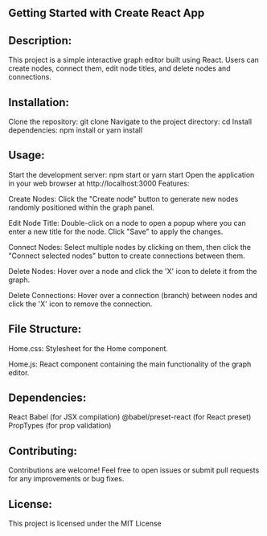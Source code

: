 ## Getting Started with Create React App
 
## Description:

This project is a simple interactive graph editor built using React. Users can create nodes, connect them, edit node titles, and delete nodes and connections.

## Installation:

Clone the repository: git clone <repository-url>
Navigate to the project directory: cd <project-directory>
Install dependencies: npm install or yarn install

## Usage:

Start the development server: npm start or yarn start
Open the application in your web browser at http://localhost:3000
Features:

Create Nodes: Click the "Create node" button to generate new nodes randomly positioned within the graph panel.

Edit Node Title: Double-click on a node to open a popup where you can enter a new title for the node. Click "Save" to apply the changes.

Connect Nodes: Select multiple nodes by clicking on them, then click the "Connect selected nodes" button to create connections between them.

Delete Nodes: Hover over a node and click the 'X' icon to delete it from the graph.

Delete Connections: Hover over a connection (branch) between nodes and click the 'X' icon to remove the connection.

## File Structure:

Home.css: Stylesheet for the Home component.

Home.js: React component containing the main functionality of the graph editor.

## Dependencies:

React
Babel (for JSX compilation)
@babel/preset-react (for React preset)
PropTypes (for prop validation)

## Contributing:
Contributions are welcome! Feel free to open issues or submit pull requests for any improvements or bug fixes.

## License:
This project is licensed under the MIT License
